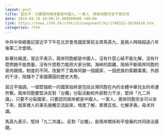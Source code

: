 ```yaml
---
layout: post
title: 習近平：只要認同兩岸都是中國人、一家人　兩岸同胞可坐下來交流
date: 2024-04-10 19:09:15.000000000 +08:00
link: https://news.rthk.hk/rthk/ch/component/k2/1748332-20240410.htm
categories: rthk
---
```


中共中央總書記習近平下午在北京會見國民黨前主席馬英九，是兩人時隔超過八年後第二次會晤。

新華社報道，習近平表示，兩岸同胞都是中國人，沒有什麼心結不能化解，沒有什麼問題不能商量，沒有什麼勢力能把大家分開。海峽的距離，阻隔不斷兩岸同胞的骨肉親情。制度的不同，改變不了兩岸同屬一個國家、一個民族的客觀事實。外部的干涉，阻擋不了家國團圓的歷史大勢。

習近平強調，一個堅強統一的國家始終是包括台灣同胞在內的全體中華兒女的命運所繫。兩岸同胞要堅決反對「台獨」分裂活動和外部勢力干涉，堅持「九二共識」，只要不分裂國家，只要認同兩岸都是中國人、一家人，兩岸同胞完全可以坐下來，就家裡人的事先接觸交流起來，增進了解，累積互信，化解矛盾，尋求共識。

馬英九表示，堅持「九二共識」、反對「台獨」，是兩岸關係和平發展的共同政治基礎。
